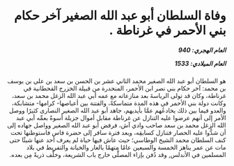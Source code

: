 <h1 dir="rtl">وفاة السلطان أبو عبد الله الصغير آخر حكام بني الأحمر في غرناطة .</h1>

<h5 dir="rtl">العام الهجري:  940

العام الميلادي: 1533

</h5>

<p dir="rtl">هو السلطان أبو عبد الله الصغير محمد الثاني عشر بن الحسن بن سعد بن علي بن يوسف بن محمد: آخر حكام بني نصر ابن الأحمر، المنحدرة من قبيلة الخزرج القحطانية في غرناطة، وكان قد تولى الرياسةَ بعد منازعاته مع عمه أبي عبد الله الزغل محمد بن سعد، وكانت دولة بني الأحمر في هذه المدة متماسكةً، والفتنة بين أعياصها- كرامها- متشابكة، والعدو فيما بين ذلك يخادعُهم عمَّا بأيديهم، جاهد أبو عبد الله الصغير النصارى كثيرًا ووصل الأمر إلى أنهم عرضوا عليه التنازل عن غرناطة مقابل أموال جزيلة أسوةً بعمِّه أبي عبد الله الزغل محمد بن سعد صاحب وادي آش، فرفض أبو عبد الله الصغير وواصل جهاده إلى أن شدُّوا عليه الحصار فتنازل كسابقِه، وبعد فترة سافر إلى حضرة فاس فاستوطنها تحت كنف السلطان محمد الشيخ الوطاسي؛ حيث عاش فيها حياة لم يعرف أحد عنها شيئًا حتى مات عن عمر يناهز الخمسة والسبعين عامًا متهمًا بالعار والخيانة والتفريط في بلاد المسلمين في الأندلس, وقد دُفن بإزاء المصلَّى خارج باب الشريعة، وخلَّف ذريةً مِن بعده.</p></br>
